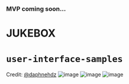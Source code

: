 ### MVP coming soon...
# JUKEBOX
# `user-interface-samples`
Credit: [@daphnehdz](https://github.com/daphnehdz)
![image](https://user-images.githubusercontent.com/52806204/212444435-02f5079e-f22d-4ecb-b542-9e693897c62b.png)
![image](https://user-images.githubusercontent.com/52806204/212444449-07b107ee-7bfd-414d-a815-f46a826f001a.png)
![image](https://user-images.githubusercontent.com/52806204/212444470-97e0ab16-07ea-4358-94c7-fc088fa7bb42.png)
